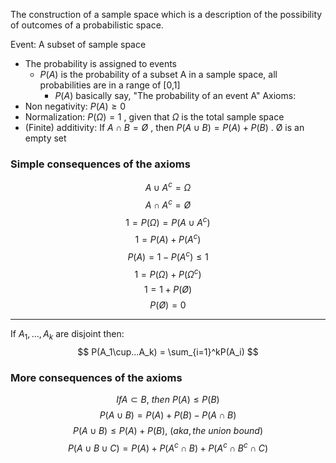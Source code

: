The construction of a sample space which is a description of the possibility of outcomes of a probabilistic space.

Event: A subset of sample space
-  The probability is assigned to events
	-  $P(A)$ is the probability of a subset A in a sample space, all probabilities are in a range of [0,1]
		- $P(A)$ basically say, "The probability of an event A"
Axioms:
- Non negativity: $P(A)\geq 0$ 
- Normalization: $P(\Omega) = 1$ , given that $\Omega$ is the total sample space
- (Finite) additivity: If $A\cap B=Ø$ , then $P(A\cup B) = P(A) + P(B)$ . Ø is an empty set

### Simple consequences of the axioms

$$
A\cup A^c = \Omega
$$
$$
A\cap A^c = Ø
$$
$$
1 = P(\Omega) = P(A\cup A^c)
$$
$$
1 = P(A) + P(A^c) 
$$
$$
P(A)=1 - P(A^c) \leq 1
$$
$$
1 = P(\Omega) + P(\Omega^c)
$$
$$
1 = 1 + P(Ø)
$$
$$
P(Ø) = 0
$$
_____________________________
If $A_1, ... , A_k$ are disjoint then:
$$
P(A_1\cup...A_k) = \sum_{i=1}^kP(A_i)
$$
### More consequences of the axioms
$$
If A \subset B,\  then \ P(A) \leq P(B) 
$$
$$
P(A\cup B) = P(A) + P(B) - P(A\cap B)
$$
$$
P(A\cup B) \leq P(A) + P(B), \ (aka, the\ union\ bound)
$$
$$
P(A\cup B \cup C) = P(A)+P(A^c\cap B) + P(A^c\cap B^c \cap C)
$$
